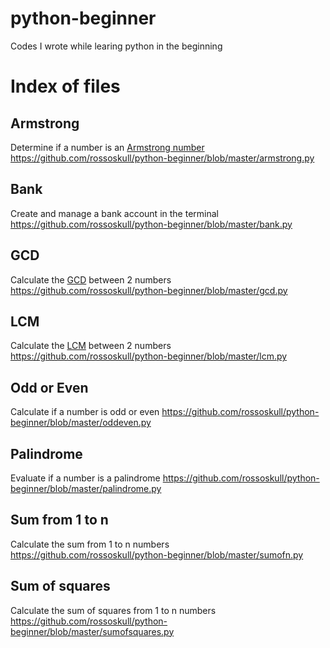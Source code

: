 # python-beginner
Codes I wrote while learing python in the beginning

# Index of files

## Armstrong
Determine if a number is an [Armstrong number](https://pages.mtu.edu/~shene/COURSES/cs201/NOTES/chap04/arms.html)
https://github.com/rossoskull/python-beginner/blob/master/armstrong.py

## Bank
Create and manage a bank account in the terminal 
https://github.com/rossoskull/python-beginner/blob/master/bank.py

## GCD
Calculate the [GCD](https://en.wikipedia.org/wiki/Greatest_common_divisor) between 2 numbers
https://github.com/rossoskull/python-beginner/blob/master/gcd.py

## LCM
Calculate the [LCM](https://en.wikipedia.org/wiki/Least_common_multiple) between 2 numbers
https://github.com/rossoskull/python-beginner/blob/master/lcm.py

## Odd or Even
Calculate if a number is odd or even
https://github.com/rossoskull/python-beginner/blob/master/oddeven.py

## Palindrome
Evaluate if a number is a palindrome
https://github.com/rossoskull/python-beginner/blob/master/palindrome.py

## Sum from 1 to n
Calculate the sum from 1 to n numbers
https://github.com/rossoskull/python-beginner/blob/master/sumofn.py

## Sum of squares
Calculate the sum of squares from 1 to n numbers
https://github.com/rossoskull/python-beginner/blob/master/sumofsquares.py
